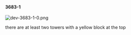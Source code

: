#### 3683-1
![dev-3683-1-0.png](https://github.com/lil-lab/nlvr/raw/master/nlvr/dev/images/1/dev-3683-1-0.png "dev-3683-1-0.png")

there are at least two towers with a yellow block at the top